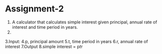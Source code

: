 # Assignment-2
1. A calculator that calculates simple interest given principal, annual rate of interest and time period in years.
2.
3.Input:
4.p, principal amount
5.t, time period in years
6.r, annual rate of interest
7.Output
8.simple interest = p*t*r
